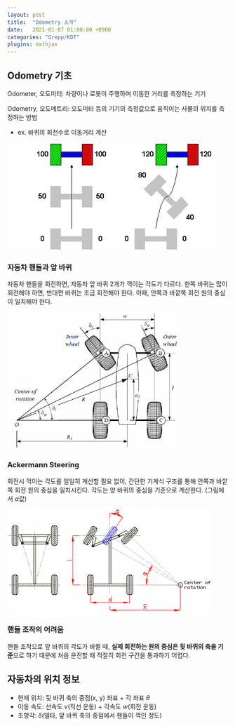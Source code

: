 ```yaml
---
layout: post
title:  "Odometry 소개"
date:   2021-01-07 01:00:00 +0900
categories: "Grepp/KDT"
plugins: mathjax
---
```


## Odometry 기초

Odometer, 오도미터: 차량이나 로봇이 주행하며 이동한 거리를 측정하는 기기

Odometry, 오도메트리: 오도미터 등의 기기의 측정값으로 움직이는 사물의 위치를 측정하는 방법
- ex. 바퀴의 회전수로 이동거리 계산

![Odometry](/assets/grepp/odometry.jpg)



### 자동차 핸들과 앞 바퀴

자동차 핸들을 회전하면, 자동차 앞 바퀴 2개가 꺽이는 각도가 다르다. 한쪽 바퀴는 많이 회전해야 하면, 반대편 바퀴는 조금 회전해야 한다. 이때, 안쪽과 바깥쪽 회전 원의 중심이 일치해야 한다.

![Vehicle Wheels](/assets/grepp/vehicle_wheels.png)



### Ackermann Steering

회전시 꺽이는 각도를 일일히 계산할 필요 없이, 간단한 기계식 구조를 통해 안쪽과 바깥쪽 회전 원의 중심을 일치시킨다. 각도는 양 바퀴의 중심을 기준으로 계산한다. (그림에서 $\alpha$값)

![Ackermann Steering](/assets/grepp/ackermann_steering.png)



### 핸들 조작의 어려움

핸들 조작으로 앞 바퀴의 각도가 바뀔 때, **실제 회전하는 원의 중심은 뒷 바퀴의 축을 기준**으로 하기 때문에 처음 운전할 때 적절히 회전 구간을 통과하기 어렵다.



## 자동차의 위치 정보

- 현재 위치: 뒷 바퀴 축의 중점(x, y) 좌표 + 각 좌표 $\theta$
- 이동 속도: 선속도 $v$(직선 운동) + 각속도 $w$(회전 운동)
- 조향각: $\delta$(델타, 앞 바퀴 축의 중점에서 핸들이 꺽인 정도)
